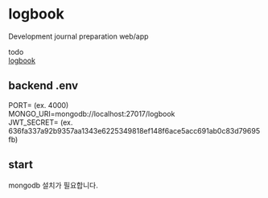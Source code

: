 # logbook
Development journal preparation web/app  

todo  
[logbook](http://castberry.kr/castberry/6596736a887e99a4cf0b3f79) 

## backend .env  
PORT= (ex. 4000)   
MONGO_URI=mongodb://localhost:27017/logbook  
JWT_SECRET= (ex. 636fa337a92b9357aa1343e6225349818ef148f6ace5acc691ab0c83d79695fb)   

## start   
mongodb 설치가 필요합니다.   
